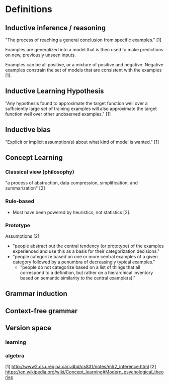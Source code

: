# Definitions

## Inductive inference / reasoning
"The process of reaching a general conclusion from specific examples." [1]

Examples are generalized into a model that is then used to make predictions on new, previously unseen inputs.

Examples can be all positive, or a mixture of positive and negative. Negative examples constrain the set of models that are consistent with the examples [1].

## Inductive Learning Hypothesis
"Any hypothesis found to approximate the target function well over a sufficiently large set of training examples will also approximate the target function well over other unobserved examples." [1]

## Inductive bias
"Explicit or implicit assumption(s) about what kind of model is wanted." [1]

## Concept Learning

### Classical view (philosophy)
"a process of abstraction, data compression, simplification, and summarization" [2]

### Rule-based
- Most have been powered by heuristics, not statistics [2].

### Prototype
Assumptions [2]:
- "people abstract out the central tendency (or prototype) of the examples experienced and use this as a basis for their categorization decisions." 
- "people categorize based on one or more central examples of a given category followed by a penumbra of decreasingly typical examples."
	- "people do not categorize based on a list of things that all correspond to a definition, but rather on a hierarchical inventory based on semantic similarity to the central example(s)."

## Grammar induction

## Context-free grammar

## Version space

### learning

### algebra


[1] http://www2.cs.uregina.ca/~dbd/cs831/notes/ml/2_inference.html
[2] https://en.wikipedia.org/wiki/Concept_learning#Modern_psychological_theories